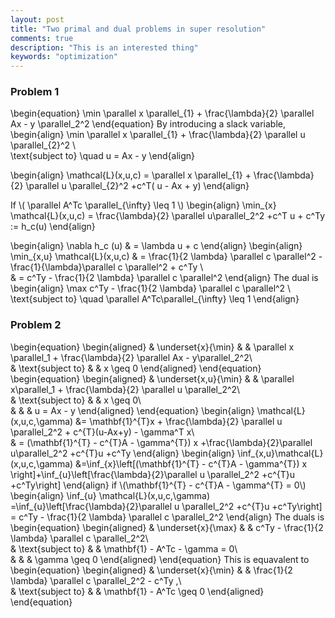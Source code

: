 ```yaml
---
layout: post
title: "Two primal and dual problems in super resolution"
comments: true
description: "This is an interested thing"
keywords: "optimization"
---
```

<script type="text/javascript" async
  src="https://cdn.mathjax.org/mathjax/latest/MathJax.js?config=TeX-MML-AM_CHTML">
</script>
<script type="text/x-mathjax-config">
MathJax.Hub.Config({
  TeX: { equationNumbers: { autoNumber: "AMS" } }
});

</script>

### Problem 1
\begin{equation}
     \min \parallel x \parallel_{1} +  \frac{\lambda}{2} \parallel Ax - y \parallel_2^2
\end{equation}
By introducing a slack variable,
\begin{align}
\min \parallel x \parallel_{1} + \frac{\lambda}{2} \parallel u \parallel_{2}^2 \\\
\text{subject to} \quad u = Ax - y
\end{align}

\begin{align}
\mathcal{L}(x,u,c) = \parallel x \parallel_{1} + \frac{\lambda}{2} \parallel u \parallel_{2}^2 +c^T( u - Ax + y)
\end{align}

If \\( \parallel A^Tc \parallel_{\infty} \leq 1 \\)
\begin{align}
\min_{x} \mathcal{L}(x,u,c) = \frac{\lambda}{2} \parallel u\parallel_2^2 +c^T u + c^Ty := h_c(u)
\end{align}

\begin{align}
\nabla h_c (u) & = \lambda u + c
\end{align}
\begin{align}
\min_{x,u} \mathcal{L}(x,u,c) & = \frac{1}{2 \lambda} \parallel c \parallel^2 - \frac{1}{\lambda}\parallel c \parallel^2 + c^Ty \\\
& = c^Ty -  \frac{1}{2 \lambda} \parallel c \parallel^2
\end{align}
The dual is
\begin{align}
\max c^Ty -  \frac{1}{2 \lambda} \parallel c \parallel^2  \\\
\text{subject to} \quad \parallel A^Tc\parallel_{\infty} \leq 1
\end{align}

### Problem 2
\begin{equation}
\begin{aligned}
& \underset{x}{\min}
& & \parallel x \parallel_1 + \frac{\lambda}{2} \parallel Ax - y\parallel_2^2\\\
& \text{subject to}
& & x \geq 0
\end{aligned}
\end{equation}
\begin{equation}
\begin{aligned}
& \underset{x,u}{\min}
& & \parallel x\parallel_1 + \frac{\lambda}{2} \parallel u \parallel_2^2\\\
& \text{subject to}
& & x \geq 0\\\
& & & u = Ax - y
\end{aligned}
\end{equation}
\begin{align}
\mathcal{L}(x,u,c,\gamma) &= \mathbf{1}^{T}x + \frac{\lambda}{2} \parallel u \parallel_2^2 + c^{T}(u-Ax+y) - \gamma^T x\\\
& = (\mathbf{1}^{T} - c^{T}A - \gamma^{T}) x +\frac{\lambda}{2}\parallel u\parallel_2^2 +c^{T}u +c^Ty
\end{align}
\begin{align}
\inf_{x,u}\mathcal{L}(x,u,c,\gamma) &=\inf_{x}\left[(\mathbf{1}^{T} - c^{T}A - \gamma^{T}) x \right]+\inf_{u}\left[\frac{\lambda}{2}\parallel u \parallel_2^2 +c^{T}u +c^Ty\right]
\end{align}
if \\(\mathbf{1}^{T} - c^{T}A - \gamma^{T} = 0\\)
\begin{align}
\inf_{u} \mathcal{L}(x,u,c,\gamma) =\inf_{u}\left[\frac{\lambda}{2}\parallel u \parallel_2^2 +c^{T}u +c^Ty\right] = c^Ty -  \frac{1}{2 \lambda} \parallel c \parallel_2^2
\end{align}
The duals is 
\begin{equation}
\begin{aligned}
& \underset{x}{\max}
& & c^Ty -  \frac{1}{2 \lambda} \parallel c \parallel_2^2\\\
& \text{subject to}
& &   \mathbf{1} - A^Tc - \gamma = 0\\\
& & & \gamma \geq 0
\end{aligned}
\end{equation}
This is equavalent to 
\begin{equation}
\begin{aligned}
& \underset{x}{\min}
& & \frac{1}{2 \lambda} \parallel c \parallel_2^2 - c^Ty ,\\\
& \text{subject to}
& &   \mathbf{1} - A^Tc \geq 0
\end{aligned}
\end{equation}



